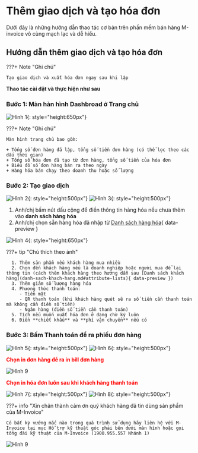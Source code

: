 # **Thêm giao dịch và tạo hóa đơn**

Dưới đây là những hướng dẫn thao tác cơ bản trên phần mềm bán hàng M-invoice vô cùng mạch lạc và dễ hiểu.

## **Hướng dẫn thêm giao dịch và tạo hóa đơn**

???+ Note "Ghi chú"

    Tạo giao dịch và xuất hóa đơn ngay sau khi lập

**Thao tác cài đặt và thực hiện như sau**

### **Bước 1: Màn hàn hình Dashbroad ở Trang chủ**

![Hình 1](../../assets/images/mSeller/xuat-hoa-don-1.png){: style="height:650px"}

???+ Note "Ghi chú"

    Màn hình trang chủ bao gồm:

    + Tổng số đơn hàng đã lập, tổng số tiền đơn hàng (có thể lọc theo các dấu thời gian)
    + Tổng số hóa đơn đã tạo từ đơn hàng, tổng số tiền của hóa đơn
    + Biểu đồ số đơn hàng bán ra theo ngày
    + Hàng hóa bán chạy theo doanh thu hoặc số lượng

### **Bước 2: Tạo giao dịch**

![Hình 2](../../assets/images/mSeller/xuat-hoa-don-2.png){: style="height:500px"}
![Hình 3](../../assets/images/mSeller/xuat-hoa-don-3.png){: style="height:500px"}

1. Anh/chị bấm nút dấu cộng để điền thông tin hàng hóa nếu chưa thêm vào **danh sách hàng hóa**
2. Anh/chị chọn sẵn hàng hóa đã nhập từ [Danh sách hàng hóa](danh-sach-hang-hoa.md#attribute-lists){ data-preview }

![Hình 4](../../assets/images/mSeller/xuat-hoa-don-4.png){: style="height:650px"}

???+ tip "Chú thích theo ảnh"

      1. Thêm sản phẩm nếu khách hàng mua nhiều
      2. Chọn đến khách hàng nếu là doanh nghiệp hoặc người mua để lại thông tin (cách thêm khách hàng theo hướng dẫn sau [Danh sách khách hàng](danh-sach-khach-hang.md#attribute-lists){ data-preview })
      3. Thêm giảm số lượng hàng hóa
      4. Phương thức thanh toán:
         - Tiền mặt
         - QR thanh toán (khi khách hàng quét sẽ ra số tiền cần thanh toán mà không cần điền số tiền)
         - Ngân hàng (điền số tiền cần thanh toán)
      5. Tích nếu muốn xuất hóa đơn ở dạng chờ ký luôn
      6. Điền **chiết khấu** và **phí vận chuyển** nếu có

### **Bước 3: Bấm Thanh toán để ra phiếu đơn hàng**

![Hình 5](../../assets/images/mSeller/xuat-hoa-don-5.png){: style="height:500px"}
![Hình 6](../../assets/images/mSeller/xuat-hoa-don-6.png){: style="height:500px"}

<span style="color: red; font-weight: bold">Chọn in đơn hàng để ra in bill đơn hàng</span>

![Hình 9](../../assets/images/mSeller/xuat-hoa-don-9.png)

<span style="color: red; font-weight: bold">Chọn in hóa đơn luôn sau khi khách hàng thanh toán</span>

![Hình 7](../../assets/images/mSeller/xuat-hoa-don-7.png){: style="height:500px"}
![Hình 8](../../assets/images/mSeller/xuat-hoa-don-8.png){: style="height:500px"}

???+ info "Xin chân thành cảm ơn quý khách hàng đã tin dùng sản phẩm của M-Invoice"

    Có bất kỳ vướng mắc nào trong quá trình sử dụng hãy liên hệ với M-Invoice tại mục Hỗ trợ kỹ thuật góc phải bên dưới màn hình hoặc gọi tổng đài kỹ thuật của M-Invoice (1900.955.557 Nhánh 1)

![Hình 9](../../assets/images/invoice2/hotro.png)
